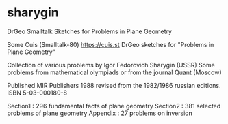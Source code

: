 # sharygin
DrGeo Smalltalk Sketches for Problems in Plane Geometry

Some Cuis (Smalltalk-80) https://cuis.st  DrGeo sketches
for "Problems in Plane Geometry"

Collection of various problems by Igor Fedorovich Sharygin (USSR)
Some problems from mathematical olympiads or from the journal Quant (Moscow)

Published MIR Publishers 1988 revised from the 1982/1986 russian editions.
ISBN 5-03-000180-8

Section1 : 296 fundamental facts of plane geometry
Section2 : 381 selected problems of plane geometry
Appendix : 27 problems on inversion





